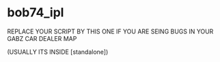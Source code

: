 # bob74_ipl
REPLACE YOUR SCRIPT BY THIS ONE IF YOU ARE SEING BUGS IN YOUR GABZ CAR DEALER MAP

(USUALLY ITS INSIDE [standalone])
